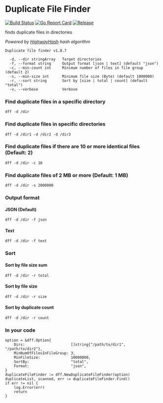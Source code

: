 # Duplicate File Finder

[![Build Status](https://travis-ci.com/devplayg/dff.svg?branch=master)](https://travis-ci.com/devplayg/dff)
[![Go Report Card](https://goreportcard.com/badge/github.com/devplayg/dff)](https://goreportcard.com/report/github.com/devplayg/dff)
[![Release](https://img.shields.io/github/release/devplayg/dff.svg)](https://github.com/devplayg/dff/releases)

finds duplicate files in directories

*Powered by [HighwayHash](https://github.com/google/highwayhash) hash algorithm*

    Duplicate file finder v1.0.7
    
      -d, --dir stringArray   Target directories
      -f, --format string     Output format [json | text] (default "json")
      -c, --min-count int     Minimum number of files in file group (default 2)
      -s, --min-size int      Minimum file size (Byte) (default 1000000)
      -r, --sort string       Sort by [size | total | count] (default "total")
      -v, --verbose           Verbose


### Find duplicate files in a specific directory 

    dff -d /dir
    
### Find duplicate files in specific directories

    dff -d /dir1 -d /dir2 -d /dir3
    
### Find duplicate files if there are 10 or more identical files (Default: 2)

    dff -d /dir -c 10
    
### Find duplicate files of 2 MB or more (Default: 1 MB)

    dff -d /dir -s 2000000 
    
### Output format

#### JSON (Default)
    
    dff -d /dir -f json

#### Text
    
    dff -d /dir -f text

### Sort

#### Sort by file size sum

    dff -d /dir -r total

#### Sort by file size
 
    dff -d /dir -r size
    
#### Sort by duplicate count    
    
    dff -d /dir -r count
    
### In your code

    option = &dff.Option{
		Dirs:                     []string{"/path/to/dir1", "/path/to/dir2"},
		MinNumOfFilesInFileGroup: 3,
		MinFileSize:              10000000,
		SortBy:                   "total",
		Format:                   "json",
	}
	duplicateFileFinder := dff.NewDuplicateFileFinder(option)
	duplicateList, scanned, err := duplicateFileFinder.Find()
	if err != nil {
		log.Error(err)
		return
	}